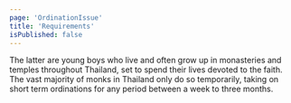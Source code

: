 ```yaml
---
page: 'OrdinationIssue'
title: 'Requirements'
isPublished: false
---
```


The latter are young boys who live and often grow up in monasteries and temples throughout Thailand, set to spend their lives devoted to the faith. The vast majority of monks in Thailand only do so temporarily, taking on short term ordinations for any period between a week to three months.

